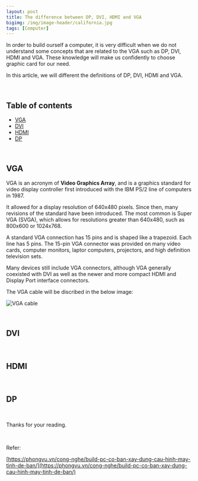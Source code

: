```yaml
---
layout: post
title: The difference between DP, DVI, HDMI and VGA
bigimg: /img/image-header/california.jpg
tags: [Computer]
---
```


In order to build ourself a computer, it is very difficult when we do not understand some concepts that are related to the VGA such as DP, DVI, HDMI and VGA. These knowledge will make us confidently to choose graphic card for our need.

In this article, we will different the definitions of DP, DVI, HDMI and VGA.

<br>

## Table of contents
- [VGA](#vga)
- [DVI](#dvi)
- [HDMI](#hdmi)
- [DP](#dp)


<br>

## VGA
VGA is an acronym of **Video Graphics Array**, and is a graphics standard for video display controller first introduced with the IBM PS/2 line of computers in 1987.

It allowed for a display resolution of 640x480 pixels. Since then, many revisions of the standard have been introduced. The most common is Super VGA (SVGA), which allows for resolutions greater than 640x480, such as 800x600 or 1024x768.

A standard VGA connection has 15 pins and is shaped like a trapezoid. Each line has 5 pins. The 15-pin VGA connector was provided on many video cards, computer monitors, laptor computers, projectors, and high definition television sets.

Many devices still include VGA connectors, although VGA generally coexisted with DVI as well as the newer and more compact HDMI and Display Port interface connectors.

The VGA cable will be discribed in the below image:

![VGA cable](../img/Computer/cable/vga-1.jpg)

<br>

## DVI




<br>

## HDMI




<br>

## DP




<br>

Thanks for your reading.

<br>

Refer:

[https://phongvu.vn/cong-nghe/build-pc-co-ban-xay-dung-cau-hinh-may-tinh-de-ban/](https://phongvu.vn/cong-nghe/build-pc-co-ban-xay-dung-cau-hinh-may-tinh-de-ban/)

